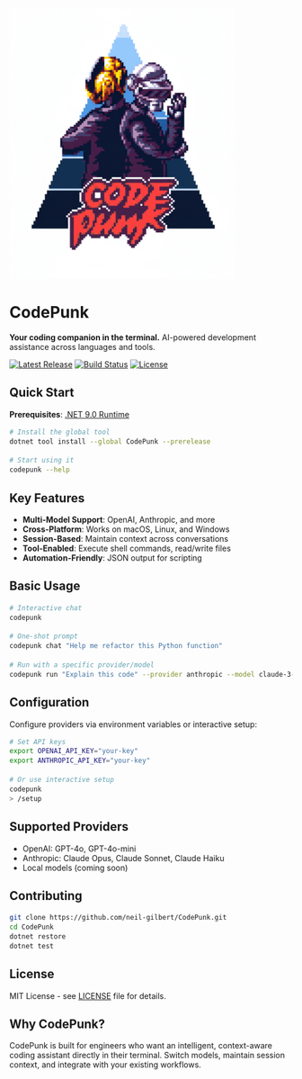 ﻿<picture>
  <source media="(prefers-color-scheme: dark)" srcset="images/codepunk-dark.png">
  <img alt="CodePunk 8-bit pixel art logo" src="images/codepunk-light.png" width=400 />
</picture>

# CodePunk

**Your coding companion in the terminal.** AI-powered development assistance across languages and tools.

[![Latest Release](https://img.shields.io/github/v/release/neil-gilbert/CodePunk?include_prereleases&style=for-the-badge&logo=github)](https://github.com/neil-gilbert/CodePunk/releases)
[![Build Status](https://img.shields.io/github/actions/workflow/status/neil-gilbert/CodePunk/release.yml?branch=main&style=for-the-badge&logo=githubactions)](https://github.com/neil-gilbert/CodePunk/actions)
[![License](https://img.shields.io/github/license/neil-gilbert/CodePunk?style=for-the-badge)](https://github.com/neil-gilbert/CodePunk/blob/main/LICENSE)

## Quick Start

**Prerequisites**: [.NET 9.0 Runtime](https://dotnet.microsoft.com/download/dotnet/9.0)

```bash
# Install the global tool
dotnet tool install --global CodePunk --prerelease

# Start using it
codepunk --help
```

## Key Features

- **Multi-Model Support**: OpenAI, Anthropic, and more
- **Cross-Platform**: Works on macOS, Linux, and Windows
- **Session-Based**: Maintain context across conversations
- **Tool-Enabled**: Execute shell commands, read/write files
- **Automation-Friendly**: JSON output for scripting

## Basic Usage

```bash
# Interactive chat
codepunk

# One-shot prompt
codepunk chat "Help me refactor this Python function"

# Run with a specific provider/model
codepunk run "Explain this code" --provider anthropic --model claude-3-5-sonnet
```

## Configuration

Configure providers via environment variables or interactive setup:

```bash
# Set API keys
export OPENAI_API_KEY="your-key"
export ANTHROPIC_API_KEY="your-key"

# Or use interactive setup
codepunk
> /setup
```

## Supported Providers

- OpenAI: GPT-4o, GPT-4o-mini
- Anthropic: Claude Opus, Claude Sonnet, Claude Haiku
- Local models (coming soon)

## Contributing

```bash
git clone https://github.com/neil-gilbert/CodePunk.git
cd CodePunk
dotnet restore
dotnet test
```

## License

MIT License - see [LICENSE](LICENSE) file for details.

## Why CodePunk?

CodePunk is built for engineers who want an intelligent, context-aware coding assistant directly in their terminal. Switch models, maintain session context, and integrate with your existing workflows.
